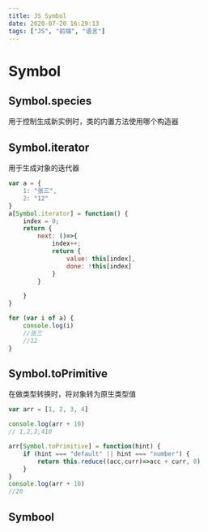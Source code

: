 ```yaml
---
title: JS Symbol
date: 2020-07-20 16:29:13
tags: ["JS", "前端", "语言"]
---
```

# Symbol

## Symbol.species
用于控制生成新实例时，类的内置方法使用哪个构造器

## Symbol.iterator
用于生成对象的迭代器
```js
var a = {
    1: "张三",
    2: "12"
}
a[Symbol.iterator] = function() {
    index = 0;
    return {
        next: ()=>{
            index++;
            return {
                value: this[index],
                done: !this[index]
            }
        }

    }
}

for (var i of a) {
    console.log(i)
    //张三
    //12
}

```

## Symbol.toPrimitive
在做类型转换时，将对象转为原生类型值

```js
var arr = [1, 2, 3, 4]

console.log(arr + 10)
// 1,2,3,410

arr[Symbol.toPrimitive] = function(hint) {
    if (hint === "default" || hint === "number") {
        return this.reduce((acc,curr)=>acc + curr, 0)
    }
}
console.log(arr + 10)
//20

```

## Symbool